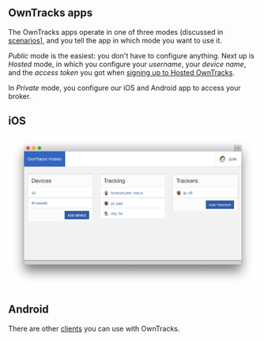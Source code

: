 ## OwnTracks apps

The OwnTracks apps operate in one of three modes (discussed in [scenarios](scenarios.md)], and you tell the app in which mode you want to use it.

_Public_ mode is the easiest: you don't have to configure anything. Next up is _Hosted_ mode, in which you configure your _username_, your _device name_, and the _access token_ you got when [signing up to Hosted OwnTracks](../features/hosted.md).

In _Private_ mode, you configure our iOS and Android app to access your broker.

##  iOS

[![Hosted UI](hosted/11-trackers-list-new-device.png)](https://itunes.apple.com/us/app/mqttitude/id692424691?mt=8>)

##  Android


There are other [clients](clients.md) you can use with OwnTracks.

